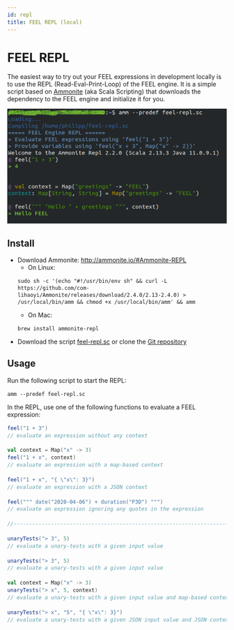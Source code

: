```yaml
---
id: repl
title: FEEL REPL (local)
---
```


# FEEL REPL

The easiest way to try out your FEEL expressions in development locally is to use the REPL
(Read-Eval-Print-Loop) of the FEEL engine. It is a simple script based
on [Ammonite](http://ammonite.io/) (aka Scala Scripting) that downloads the dependency to the FEEL
engine and initialize it for you.

![the-feel-repl](./assets/feel-repl.png)

## Install

* Download Ammonite: http://ammonite.io/#Ammonite-REPL
  * On Linux:
  ```
  sudo sh -c '(echo "#!/usr/bin/env sh" && curl -L https://github.com/com-lihaoyi/Ammonite/releases/download/2.4.0/2.13-2.4.0) > /usr/local/bin/amm && chmod +x /usr/local/bin/amm' && amm
  ```
  * On Mac:  
  ```
  brew install ammonite-repl
  ```
* Download the script [feel-repl.sc](https://raw.githubusercontent.com/camunda/feel-scala/master/feel-repl.sc) or clone the [Git repository](https://github.com/camunda/feel-scala)

## Usage

Run the following script to start the REPL:
```
amm --predef feel-repl.sc
```

In the REPL, use one of the following functions to evaluate a FEEL expression:

```scala
feel("1 + 3")
// evaluate an expression without any context

val context = Map("x" -> 3)
feel("1 + x", context)
// evaluate an expression with a map-based context

feel("1 + x", "{ \"x\": 3}")
// evaluate an expression with a JSON context

feel(""" date("2020-04-06") + duration("P3D") """)
// evaluate an expression ignoring any quotes in the expression

//----------------------------------------------------------------------

unaryTests("> 3", 5)
// evaluate a unary-tests with a given input value

unaryTests("> 3", 5)
// evaluate a unary-tests with a given input value

val context = Map("x" -> 3)
unaryTests("> x", 5, context)
// evaluate a unary-tests with a given input value and map-based context

unaryTests("> x", "5", "{ \"x\": 3}")
// evaluate a unary-tests with a given JSON input value and JSON context
```
